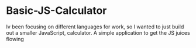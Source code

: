 # Basic-JS-Calculator


Iv been focusing on different languages for work, so I wanted to just build out a
smaller JavaScript, calculator. A simple application to get the JS juices flowing